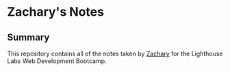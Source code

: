 # Zachary's Notes
## Summary

This repository contains all of the notes taken by [Zachary](https://github.com/zacharylee97/lighthouse-web-notes) for the Lighthouse Labs Web Development Bootcamp.
